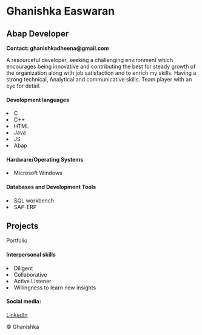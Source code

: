 <!DOCTYPE html>
<html lang = "en">
    <head>
        <meta charset = "UTF-8">
<meta name = "viewport" content = "width = device-width, initial-scale = "0.1">
<title> My Portfolio </title>
    </head>
    <body>
        <h1> Ghanishka Easwaran </h1>
        <h2> Abap Developer </h2>
        <p> <b>Contact: ghanishkadheena@gmail.com</b> </p>
        <p> A resourceful developer, seeking a challenging environment which encourages being innovative and contributing the best for steady growth of the organization along with job satisfaction and to enrich my skills.
            Having a strong technical, Analytical and communicative skills. Team player with an eye for detail.
            </p>

<h4>Development languages</h4>    
<li> C </li>
<li> C++</li>
<li> HTML </li>
<li> Java </li>
<li> JS </li>
<li> Abap </li>

<h4>Hardware/Operating Systems</h4></ul>
<li> Microsoft Windows </li>

<h4>Databases and Development Tools</h4>
<li> SQL workbench </li>
<li> SAP-ERP </li>

<h2>Projects </h2>
<p> Portfolio </p>

<h4>Interpersonal skills</h4>    
<li> Diligent </li>
<li> Collaborative </li>
<li> Active Listener </li>
<li> Willingness to learn new insights</li>


<h4> Social media: </h4> 
<a href ="https://www.linkedin.com/in/ghanishka-easwaran25/"> LinkedIn </a>
<p> &copy Ghanishka </p>
    </body>
</html>
